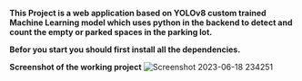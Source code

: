 **This Project is a web application based on YOLOv8 custom trained Machine Learning model which uses python in the backend to detect and count the empty or
parked spaces in the parking lot.**

**Befor you start you should first install all the dependencies.**

**Screenshot of the working project**
![Screenshot 2023-06-18 234251](https://github.com/CodeMacroCode/Parking/assets/135351970/f0d34b61-38c6-44d0-8c36-c764f0099b3e)
